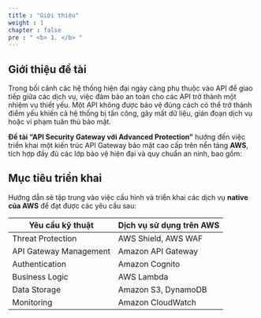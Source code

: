 ```yaml
---
title : "Giới thiệu"
weight : 1 
chapter : false
pre : " <b> 1. </b> "
---
```


## Giới thiệu đề tài
Trong bối cảnh các hệ thống hiện đại ngày càng phụ thuộc vào API để giao tiếp giữa các dịch vụ, việc đảm bảo an toàn cho các API trở thành một nhiệm vụ thiết yếu. Một API không được bảo vệ đúng cách có thể trở thành điểm yếu khiến cả hệ thống bị tấn công, gây mất dữ liệu, gián đoạn dịch vụ hoặc vi phạm tuân thủ bảo mật.

**Đề tài “API Security Gateway với Advanced Protection”** hướng đến việc triển khai một kiến trúc API Gateway bảo mật cao cấp trên nền tảng **AWS**, tích hợp đầy đủ các lớp bảo vệ hiện đại và quy chuẩn an ninh, bao gồm:

## Mục tiêu triển khai

Hướng dẫn sẽ tập trung vào việc cấu hình và triển khai các dịch vụ **native của AWS** để đạt được các yêu cầu sau:

| Yêu cầu kỹ thuật                     | Dịch vụ sử dụng trên AWS                      |
|--------------------------------------|-----------------------------------------------|
| Threat Protection                    | AWS Shield, AWS WAF                           |
| API Gateway Management               | Amazon API Gateway                            |
| Authentication                       | Amazon Cognito                                |
| Business Logic                       | AWS Lambda                                    |
| Data Storage                         | Amazon S3, DynamoDB                           |
| Monitoring                           | Amazon CloudWatch                             |
